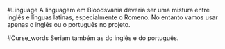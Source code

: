 #Linguage A linguagem em Bloodsvânia deveria ser uma mistura entre inglês e línguas latinas, especialmente o Romeno. No entanto vamos usar apenas o inglês ou o português no projeto.

#Curse_words Seriam também as do inglês e do português.